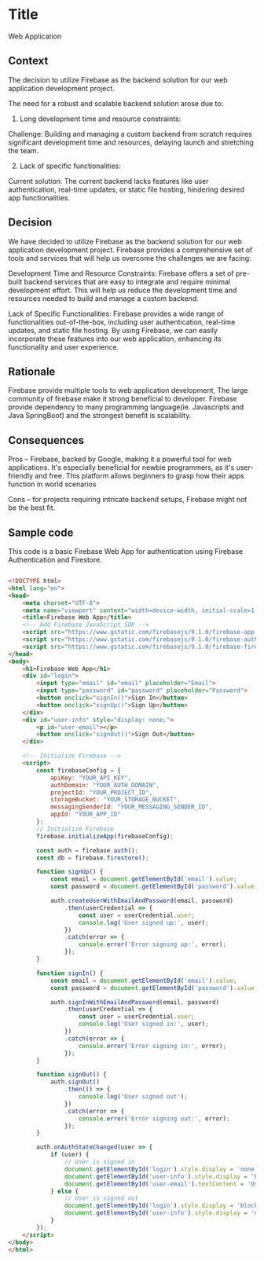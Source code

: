 # Title
Web Application

## Context
The decision to utilize Firebase as the backend solution for our web application development project.

The need for a robust and scalable backend solution arose due to:

1. Long development time and resource constraints:

Challenge: Building and managing a custom backend from scratch requires significant development time and resources, delaying launch and stretching the team.

2. Lack of specific functionalities:

Current solution: The current backend lacks features like user authentication, real-time updates, or static file hosting, hindering desired app functionalities.
## Decision
We have decided to utilize Firebase as the backend solution for our web application development project. Firebase provides a comprehensive set of tools and services that will help us overcome the challenges we are facing:

Development Time and Resource Constraints: Firebase offers a set of pre-built backend services that are easy to integrate and require minimal development effort. This will help us reduce the development time and resources needed to build and manage a custom backend.

Lack of Specific Functionalities: Firebase provides a wide range of functionalities out-of-the-box, including user authentication, real-time updates, and static file hosting. By using Firebase, we can easily incorporate these features into our web application, enhancing its functionality and user experience.


## Rationale
Firebase provide multiple tools to web application development, The large community of firebase make it strong beneficial to developer. Firebase provide dependency to many programming language(ie. Javascripts and Java SpringBoot) and the strongest benefit is scalability.

## Consequences
Pros – Firebase, backed by Google, making it a powerful tool for web applications. It's especially beneficial for newbie programmers, as it's user-friendly and free. This platform allows beginners to grasp how their apps function in world scenarios

Cons – for projects requiring intricate backend setups, Firebase might not be the best fit.

## Sample code
This code is a basic Firebase Web App for authentication using Firebase Authentication and Firestore.
```html

<!DOCTYPE html>
<html lang="en">
<head>
    <meta charset="UTF-8">
    <meta name="viewport" content="width=device-width, initial-scale=1.0">
    <title>Firebase Web App</title>
    <!-- Add Firebase JavaScript SDK -->
    <script src="https://www.gstatic.com/firebasejs/9.1.0/firebase-app.js"></script>
    <script src="https://www.gstatic.com/firebasejs/9.1.0/firebase-auth.js"></script>
    <script src="https://www.gstatic.com/firebasejs/9.1.0/firebase-firestore.js"></script>
</head>
<body>
    <h1>Firebase Web App</h1>
    <div id="login">
        <input type="email" id="email" placeholder="Email">
        <input type="password" id="password" placeholder="Password">
        <button onclick="signIn()">Sign In</button>
        <button onclick="signUp()">Sign Up</button>
    </div>
    <div id="user-info" style="display: none;">
        <p id="user-email"></p>
        <button onclick="signOut()">Sign Out</button>
    </div>

    <!-- Initialize Firebase -->
    <script>
        const firebaseConfig = {
            apiKey: "YOUR_API_KEY",
            authDomain: "YOUR_AUTH_DOMAIN",
            projectId: "YOUR_PROJECT_ID",
            storageBucket: "YOUR_STORAGE_BUCKET",
            messagingSenderId: "YOUR_MESSAGING_SENDER_ID",
            appId: "YOUR_APP_ID"
        };
        // Initialize Firebase
        firebase.initializeApp(firebaseConfig);

        const auth = firebase.auth();
        const db = firebase.firestore();

        function signUp() {
            const email = document.getElementById('email').value;
            const password = document.getElementById('password').value;

            auth.createUserWithEmailAndPassword(email, password)
                .then(userCredential => {
                    const user = userCredential.user;
                    console.log('User signed up:', user);
                })
                .catch(error => {
                    console.error('Error signing up:', error);
                });
        }

        function signIn() {
            const email = document.getElementById('email').value;
            const password = document.getElementById('password').value;

            auth.signInWithEmailAndPassword(email, password)
                .then(userCredential => {
                    const user = userCredential.user;
                    console.log('User signed in:', user);
                })
                .catch(error => {
                    console.error('Error signing in:', error);
                });
        }

        function signOut() {
            auth.signOut()
                .then(() => {
                    console.log('User signed out');
                })
                .catch(error => {
                    console.error('Error signing out:', error);
                });
        }

        auth.onAuthStateChanged(user => {
            if (user) {
                // User is signed in
                document.getElementById('login').style.display = 'none';
                document.getElementById('user-info').style.display = 'block';
                document.getElementById('user-email').textContent = 'User: ' + user.email;
            } else {
                // User is signed out
                document.getElementById('login').style.display = 'block';
                document.getElementById('user-info').style.display = 'none';
            }
        });
    </script>
</body>
</html>
